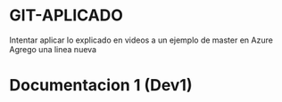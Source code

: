 # GIT-APLICADO
Intentar aplicar lo explicado en videos a un ejemplo de master en Azure
Agrego una linea nueva
# Documentacion 1 (Dev1)
